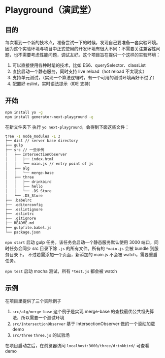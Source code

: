 # Playground（演武堂）

## 目的

每次看到一个新的技术点，准备尝试一下的时候，发现自己要准备一套实验环境。因为这个实验环境与项目中正式使用的开发环境有很大不同：不需要关注兼容性问题，也不需要考虑性能问题，调试友好。这个项目旨在提供一个这样的实验环境：

1. 可以直接使用各种时髦的技术，比如 ES6、querySelector、classList
2. 直接启动一个静态服务，同时支持 live reload（hot reload 不太现实）
3. 支持单元测试，（实现一个算法逻辑时，有一个可用的测试环境再好不过了）
4. 配置好 eslint，实时语法提示（IDE 支持）

## 开始

```sh
npm install yo -g
npm install generator-next-playground -g
```
在新文件夹下 执行 `yo next-playground`，会得到下面这些文件：

```sh
tree -I node_modules -L 3
├── dist // server base directory
├── gulp
├── src // 一些示例
│   ├── IntersectionObserver
│   │   ├── index.html
│   │   └── main.js // entry point of js
│   ├── alg
│   │   └── merge-base
│   ├── three
│   │   ├── drinkbird
│   │   ├── hello
│   │   └── .DS_Store
│   └── .DS_Store
├── .babelrc
├── .editorconfig
├── .eslintignore
├── .eslintrc
├── .gitignore
├── README.md
├── gulpfile.babel.js
└── package.json
```


`npm start` 启动 gulp 任务，该任务会启动一个静态服务默认使用 3000 端口，同时任务会同步 src 目录下除 `.js` 的所有文件。所有的 `*main.js` 会被 bundle 到服务目录下。
不过若需添加一个页面，新添加的 main.js 不会被 watch，需要重启任务。

`npm test` 启动 mocha 测试，所有 `*test.js` 都会被 watch

## 示例

在项目里提供了三个实际例子

1. `src/alg/merge-base` 这个例子是实现 merge-base 的查找最优公共祖先算法，所以需要一个测试环境
2. `src/IntersectionObserver` 基于 IntersectionObserver 做的一个滚动加载 demo
3. `src/three` `three.js` 的试验场

在项目启动之后，在浏览器访问 `localhost:3000/three/drinkbird/` 可查看 demo

